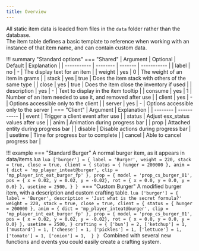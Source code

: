```yaml
---
title: Overview
---
```

All static item data is loaded from files in the `data` folder rather than the database.  
The item table defines a basic template to reference when working with an instance of that item name, and can contain custom data.

!!! summary "Standard options"
	=== "Shared"
		| Argument    | Optional | Default | Explanation |
		| ----------- | -------- | ------- | ----------- |
		| label       | no       | -       | The display text for an item |
		| weight      | yes      | 0       | The weight of an item in grams |
		| stack       | yes      | true    | Does the item stack with others of the same type |
		| close       | yes      | true    | Does the item close the inventory if used |
		| description | yes      | -       | Text to display in the item tooltip |
		| consume     | yes      | 1       | Number of an item needed to use it, and removed after use |
		| client      | yes      | -       | Options accessible only to the client |
		| server      | yes      | -       | Options accessible only to the server |
	=== "Client"
		| Argument | Explanation |
		| -------- | ----------- |
		| event    | Trigger a client event after use |
		| status   | Adjust esx_status values after use |
		| anim     | Animation during progress bar |
		| prop     | Attached entity during progress bar |
		| disable  | Disable actions during progress bar |
		| usetime  | Time for progress bar to complete |
		| cancel   | Able to cancel progress bar |

!!! example
	=== "Standard Burger"
		A normal burger item, as it appears in data/items.lua
		```lua
		['burger'] = {
			label = 'Burger',
			weight = 220,
			stack = true,
			close = true,
			client = {
				status = { hunger = 200000 },
				anim = { dict = 'mp_player_inteat@burger', clip = 'mp_player_int_eat_burger_fp' },
				prop = { model = 'prop_cs_burger_01', pos = { x = 0.02, y = 0.02, y = -0.02}, rot = { x = 0.0, y = 0.0, y = 0.0} },
				usetime = 2500,
			}
		}
		```
	=== "Custom Burger"
		A modified burger item, with a description and custom crafting table.
		```lua
		['burger'] = {
			label = 'Burger',
			description = 'Just what is the secret formula?'
			weight = 220,
			stack = true,
			close = true,
			client = {
				status = { hunger = 200000 },
				anim = { dict = 'mp_player_inteat@burger', clip = 'mp_player_int_eat_burger_fp' },
				prop = { model = 'prop_cs_burger_01', pos = { x = 0.02, y = 0.02, y = -0.02}, rot = { x = 0.0, y = 0.0, y = 0.0} },
				usetime = 2500,
			}
			crafting = {
				['bun'] = 2,
				['ketchup'] = 1,
				['mustard'] = 1,
				['cheese'] = 1,
				['pickles'] = 1,
				['lettuce'] = 1,
				['tomato'] = 1,
				['onion'] = 1, 
			}
		}
		```
		Combined with several new functions and events you could easily create a crafting system.